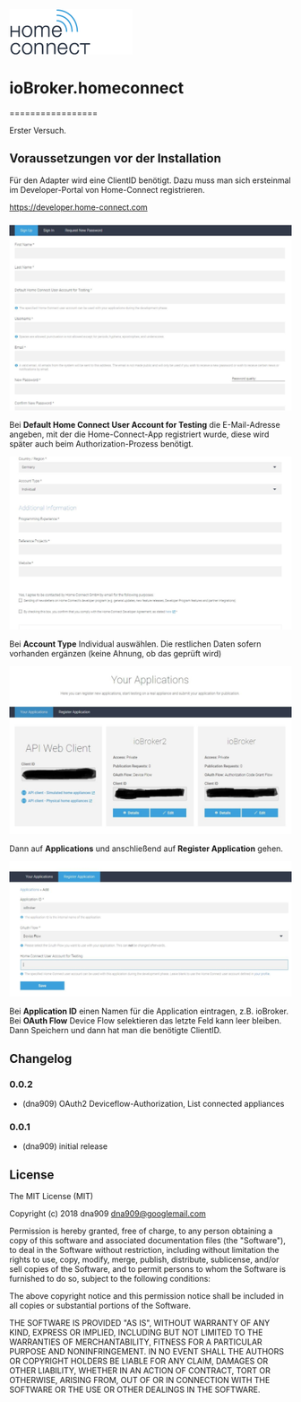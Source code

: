 ![Logo](admin/homeconnect.png)
# ioBroker.homeconnect
=================

Erster Versuch. 

## Voraussetzungen vor der Installation

Für den Adapter wird eine ClientID benötigt. Dazu muss man sich ersteinmal im Developer-Portal von Home-Connect registrieren.

https://developer.home-connect.com

![Screenshot](img/registrierung1.JPG)

Bei **Default Home Connect User Account for Testing** die E-Mail-Adresse angeben, mit der die Home-Connect-App
registriert wurde, diese wird später auch beim Authorization-Prozess benötigt.

![Screenshot](img/registrierung2.JPG)

Bei **Account Type** Individual auswählen. Die restlichen Daten sofern vorhanden ergänzen (keine Ahnung, ob das geprüft wird)

![Screenshot](img/application1.JPG)

Dann auf **Applications** und anschließend auf **Register Application** gehen.

![Screenshot](img/application2.JPG)

Bei **Application ID** einen Namen für die Application eintragen, z.B. ioBroker. Bei **OAuth Flow** Device Flow selektieren das 
letzte Feld kann leer bleiben. Dann Speichern und dann hat man die benötigte ClientID.




## Changelog

### 0.0.2
* (dna909) OAuth2 Deviceflow-Authorization, List connected appliances

### 0.0.1
* (dna909) initial release

## License
The MIT License (MIT)

Copyright (c) 2018 dna909 <dna909@googlemail.com>

Permission is hereby granted, free of charge, to any person obtaining a copy
of this software and associated documentation files (the "Software"), to deal
in the Software without restriction, including without limitation the rights
to use, copy, modify, merge, publish, distribute, sublicense, and/or sell
copies of the Software, and to permit persons to whom the Software is
furnished to do so, subject to the following conditions:

The above copyright notice and this permission notice shall be included in
all copies or substantial portions of the Software.

THE SOFTWARE IS PROVIDED "AS IS", WITHOUT WARRANTY OF ANY KIND, EXPRESS OR
IMPLIED, INCLUDING BUT NOT LIMITED TO THE WARRANTIES OF MERCHANTABILITY,
FITNESS FOR A PARTICULAR PURPOSE AND NONINFRINGEMENT. IN NO EVENT SHALL THE
AUTHORS OR COPYRIGHT HOLDERS BE LIABLE FOR ANY CLAIM, DAMAGES OR OTHER
LIABILITY, WHETHER IN AN ACTION OF CONTRACT, TORT OR OTHERWISE, ARISING FROM,
OUT OF OR IN CONNECTION WITH THE SOFTWARE OR THE USE OR OTHER DEALINGS IN
THE SOFTWARE.
